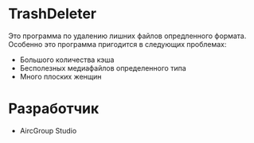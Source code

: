 # TrashDeleter

Это программа по удалению лишних файлов опредленного формата. Особенно это программа пригодится в следующих проблемах:
- Большого количества кэша
- Бесполезных медиафайлов определенного типа
- Много плоских женщин

# Разработчик

- AircGroup Studio
